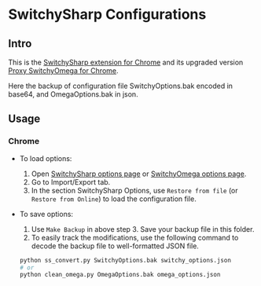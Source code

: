 # SwitchySharp Configurations

## Intro

This is the
[SwitchySharp extension for Chrome](https://chrome.google.com/webstore/detail/proxy-switchysharp/dpplabbmogkhghncfbfdeeokoefdjegm?hl=en-US) and its upgraded version
[Proxy SwitchyOmega for Chrome](https://chrome.google.com/webstore/detail/proxy-switchyomega/padekgcemlokbadohgkifijomclgjgif).

Here the backup of configuration file SwitchyOptions.bak encoded in base64, and OmegaOptions.bak in json.

## Usage

### Chrome

- To load options:
  1. Open [SwitchySharp options page](chrome-extension://dpplabbmogkhghncfbfdeeokoefdjegm/options.html) or [SwitchyOmega options page](chrome-extension://padekgcemlokbadohgkifijomclgjgif/options.html).
  2. Go to Import/Export tab.
  3. In the section SwitchySharp Options, use `Restore from file` (or `Restore from Online`) to load the configuration file.

- To save options:
  1. Use `Make Backup` in above step 3. Save your backup file in this folder.
  2. To easily track the modifications, use the following command to decode the backup file to well-formatted JSON file.

  ``` bash
  python ss_convert.py SwitchyOptions.bak switchy_options.json
  # or
  python clean_omega.py OmegaOptions.bak omega_options.json
  ```

